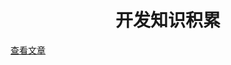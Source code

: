<h1 style="text-align: center;">开发知识积累</h1>

[查看文章](https://github.com/klren0312/daliy_knowledge/issues)
